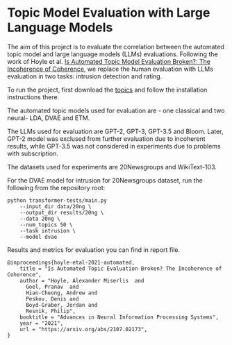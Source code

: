# Topic Model Evaluation with Large Language Models
The aim of this project is to evaluate the correlation between the automated topic model and large language models (LLMs) evaluations. Following the work of Hoyle et al. [Is Automated Topic Model Evaluation Broken?:
The Incoherence of Coherence](https://arxiv.org/pdf/2107.02173), we replace the human evaluation with LLMs evaluation in two tasks: intrusion detection and rating.

To run the project, first download the [topics](https://github.com/ahoho/topics?tab=readme-ov-file) and follow the installation instructions there.

The automated topic models used for evaluation are - one classical and two neural- LDA, DVAE and ETM.

The LLMs used for evaluation are GPT-2, GPT-3, GPT-3.5 and Bloom. 
Later, GPT-2 model was exclused from further evaluation due to incoherent results, while GPT-3.5 was not considered in experiments due to problems with subscription.

The datasets used for experiments are 20Newsgroups and WikiText-103.

For the DVAE model for intrusion for 20Newsgroups dataset, run the following from the repository root:
```
python transformer-tests/main.py
    --input_dir data/20ng \
    --output_dir results/20ng \
    --data 20ng \
    --num_topics 50 \
    --task intrusion \
    --model dvae
```

Results and metrics for evaluation you can find in report file.


```
@inproceedings{hoyle-etal-2021-automated,
    title = "Is Automated Topic Evaluation Broken? The Incoherence of Coherence",
    author = "Hoyle, Alexander Miserlis  and
      Goel, Pranav  and
      Hian-Cheong, Andrew and
      Peskov, Denis and
      Boyd-Graber, Jordan and
      Resnik, Philip",
    booktitle = "Advances in Neural Information Processing Systems",
    year = "2021",
    url = "https://arxiv.org/abs/2107.02173",
}
```
